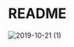# README

![2019-10-21 (1)](https://user-images.githubusercontent.com/49918893/67246629-cfd66100-f413-11e9-962d-f149f243e6b3.png)

